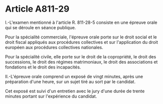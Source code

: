 # Article A811-29

I.-L'examen mentionné à l'article R. 811-28-5 consiste en une épreuve orale qui se déroule en séance publique.

Pour la spécialité commerciale, l'épreuve orale porte sur le droit social et le droit fiscal appliqués aux procédures collectives et sur l'application du droit européen aux procédures collectives nationales.

Pour la spécialité civile, elle porte sur le droit de la copropriété, le droit des successions, le droit des régimes matrimoniaux, le droit des associations et fondations et le droit des incapacités.

II.-L'épreuve orale comprend un exposé de vingt minutes, après une préparation d'une heure, sur un sujet tiré au sort par le candidat.

Cet exposé est suivi d'un entretien avec le jury d'une durée de trente minutes portant sur l'expérience du candidat.
